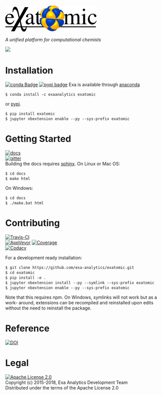 [![exatomic logo](docs/source/static/logo.png)](https://exa-analytics.github.io)

*A unified platform for computational chemists*

![](https://i.imgur.com/g9X3gPa.gif)


# Installation
[![conda Badge](https://anaconda.org/exaanalytics/exatomic/badges/installer/conda.svg)](https://conda.anaconda.org/exaanalytics)
[![pypi badge](https://badge.fury.io/py/exatomic.svg)](https://badge.fury.io/py/exatomic)
Exa is available through [anaconda](https://www.continuum.io/downloads)

    $ conda install -c exaanalytics exatomic

or [pypi](https://pypi.python.org/pypi).

    $ pip install exatomic
    $ jupyter nbextension enable --py --sys-prefix exatomic


# Getting Started
[![docs](https://readthedocs.org/projects/exatomic/badge/?version=latest)](https://exa-analytics.github.io/exatomic/)  
[![gitter](https://badges.gitter.im/exa-analytics/exatomic.svg)](https://gitter.im/exa-analytics/exatomic)  
Building the docs requires [sphinx](http://www.sphinx-doc.org/en/stable).
On Linux or Mac OS:

    $ cd docs
    $ make html

On Windows:

    $ cd docs
    $ ./make.bat html


# Contributing
[![Travis-CI](https://travis-ci.org/exa-analytics/exatomic.svg?branch=master)](https://travis-ci.org/exa-analytics/exatomic)  
[![AppVeyor](https://ci.appveyor.com/api/projects/status/5palls4vcdipkv00?svg=true)](https://ci.appveyor.com/project/avmarchenko/exatomic)
[![Coverage](https://coveralls.io/repos/github/exa-analytics/exatomic/badge.svg?branch=master)](https://coveralls.io/github/exa-analytics/exatomic?branch=master)  
[![Codacy](https://api.codacy.com/project/badge/Grade/221e700665c74c85b8255e5b399490d4)](https://www.codacy.com/app/alexvmarch/exatomic?utm_source=github.com&amp;utm_medium=referral&amp;utm_content=exa-analytics/exatomic&amp;utm_campaign=Badge_Grade)  

For a development ready installation:

    $ git clone https://github.com/exa-analytics/exatomic.git
    $ cd exatomic
    $ pip install -e .
    $ jupyter nbextension install --py --symlink --sys-prefix exatomic
    $ jupyter nbextension enable --py --sys-prefix exatomic

Note that this requires npm. On Windows, symlinks will not work but as a work-
around, extensions can be recompiled and reinstalled upon edits without the
need to reinstall the package.


# Reference
[![DOI](https://zenodo.org/badge/23807/exa-analytics/exatomic.svg)](https://zenodo.org/badge/latestdoi/23807/exa-analytics/exatomic)  


# Legal
[![Apache License 2.0](http://img.shields.io/:license-apache-blue.svg?style=flat-square)](http://www.apache.org/licenses/LICENSE-2.0)  
Copyright (c) 2015-2018, Exa Analytics Development Team  
Distributed under the terms of the Apache License 2.0  
